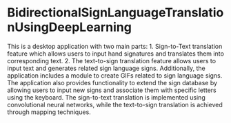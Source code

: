 # BidirectionalSignLanguageTranslationUsingDeepLearning
This is a desktop application with two main parts: 1. Sign-to-Text translation feature which allows 
users to input hand signatures and translates them into corresponding text. 2. The text-to-sign translation feature 
allows users to input text and generates related sign language signs. Additionally, the application includes a module to 
create GIFs related to sign language signs. The application also provides functionality to extend the sign database by 
allowing users to input new signs and associate them with specific letters using the keyboard. The sign-to-text 
translation is implemented using convolutional neural networks, while the text-to-sign translation is achieved through 
mapping techniques.
